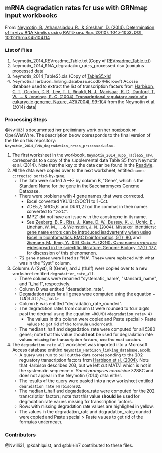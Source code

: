 ## mRNA degradation rates for use with GRNmap input workbooks

From: [Neymotin, B., Athanasiadou, R., & Gresham, D. (2014). Determination of in vivo RNA kinetics using RATE-seq. Rna, 20(10), 1645-1652. DOI: 10.1261/rna.045104.114](http://rnajournal.cshlp.org/content/20/10/1645.full)

### List of Files

1. Neymotin_2014_REVreadme_Table.txt (Copy of [REVreadme_Table.txt](http://rnajournal.cshlp.org/content/suppl/2014/08/08/rna.045104.114.DC1/REVreadme_Table.txt))
2. Neymotin_2014_RNA_degradation_rates_processed.xlsx (contains processed data)
3. Neymotin_2014_TableS5.xls (Copy of [TableS5.xls](http://rnajournal.cshlp.org/content/suppl/2014/08/08/rna.045104.114.DC1/TableS5.xls))
4. Neymotin_Harbison_linking_database.accdb (Microsoft Access database used to extract the list of transcription factors from [Harbison, C. T., Gordon, D. B., Lee, T. I., Rinaldi, N. J., Macisaac, K. D., Danford, T. W., ... & Jennings, E. G. (2004). Transcriptional regulatory code of a eukaryotic genome. Nature, 431(7004), 99-104](http://www.nature.com/nature/journal/v431/n7004/abs/nature02800.html) from the Neymotin et al. (2014) data)

### Processing Steps

@Nwilli31's documented her preliminary work on her [notebook](http://www.openwetware.org/wiki/Natalie_Williams:_Electronic_Notebook#September_21.2C_2016) on OpenWetWare.  The description below corresponds to the final version of the file on this repository: `Neymotin_2014_RNA_degradation_rates_processed.xlsx`.

1. The first worksheet in the workbook, `Neymotin_2014_supp_TableS5_raw`, corresponds to a copy of the [supplemental data Table S5](http://rnajournal.cshlp.org/content/suppl/2014/08/08/rna.045104.114.DC1/TableS5.xls) from Neymotin et al. (2014).  Note that the key to the data can be found in the [ReadMe](http://rnajournal.cshlp.org/content/suppl/2014/08/08/rna.045104.114.DC1/REVreadme_Table.txt).
2. All the data were copied over to the next worksheet, entitled `names-corrected_sorted-by-gene`.
    * The data were sorted A-->Z by column B, "Gene", which is the Standard Name for the gene in the Saccharomyces Genome Database.
    * There were problems with 4 gene names, that were corrected.
        * Excel converted YKL134C/OCT1 to 1-Oct.
        * ADE5,7; ARG5,6; and DUR1,2 had the commas in their names converted to "%2C".
        * IMP2' did not have an issue with the apostrophe in its name.
        * See [Zeeberg, B. R., Riss, J., Kane, D. W., Bussey, K. J., Uchio, E., Linehan, W. M., ... & Weinstein, J. N. (2004). Mistaken identifiers: gene name errors can be introduced inadvertently when using Excel in bioinformatics. BMC bioinformatics, 5(1), 80.](http://bmcbioinformatics.biomedcentral.com/articles/10.1186/1471-2105-5-80) and [Ziemann, M., Eren, Y., & El-Osta, A. (2016). Gene name errors are widespread in the scientific literature. Genome Biology, 17(1), 177.](https://genomebiology.biomedcentral.com/articles/10.1186/s13059-016-1044-7) for discussion of this phenomenon.
    * 72 gene names were listed as "NA".  These were replaced with what was in the "Syst" column. 
3. Columns A (Syst), B (Gene), and J (thalf) were copied over to a new worksheet entitled `degradation_rate_all`.
    * These columns were renamed "systematic_name", "standard_name", and "t_half", respectively.
    * Column D was entitled "degradation_rate".
    * Degradation rates for all genes were computed using the equation `=(LN(0.5))/<t_half>`
    * Column E was entitled "degradation_rate_rounded".
    * The degradation rates from column D were rounded to four digits past the decimal using the equation `=ROUND(<degradation_rate>,4)`
        * The values in this column were copied and Paste special > Paste values to get rid of the formula underneath.
    * The median t_half and degradation_rate were computed for all 5380 genes; note that this value should **not** be used for degradation rate values missing for transcription factors, see the next section.
4. The `degradation_rate_all` worksheet was imported into a Microsoft Access database entitled `Neymotin_Harbison_linking_database.accdb`.
    * A query was run to pull out the data corresponding to the 202 regulatory transcription factors from [Harbison et al. (2004)](http://www.nature.com/nature/journal/v431/n7004/abs/nature02800.html).  Note that Harbison describes 203, but we left out MATA1 which is not in the systematic sequence of *Saccharomyces cerevisiae* S288C and does not appear in the Neymotin (2014) data either.
    * The results of the query were pasted into a new worksheet entitled `degradation_rate_Harbison202`.
    * The median t_half and degradation_rate were computed for the 202 transcription factors; note that this value **should** be used for degradation rate values missing for transcription factors.
    * Rows with missing degradation rate values are highlighed in yellow.
    * The values in the degradation_rate and degradation_rate_rounded were copied and Paste special > Paste values to get rid of the formulas underneath.

### Contributors

@Nwilli31, @kdahlquist, and @bklein7 contributed to these files.
